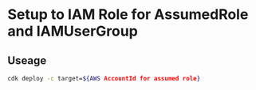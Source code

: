 # Setup to IAM Role for AssumedRole and IAMUserGroup

## Useage

```sh
cdk deploy -c target=${AWS AccountId for assumed role}
```

